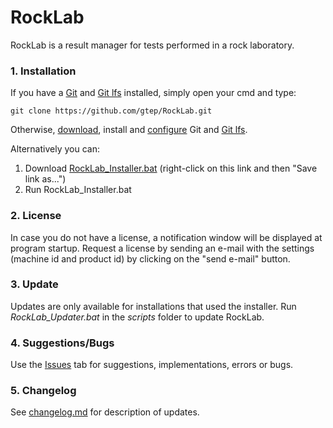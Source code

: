 # RockLab

RockLab is a result manager for tests performed in a rock laboratory.


### 1. Installation

If you have a [Git][4] and [Git lfs][6] installed, simply open your cmd and type: 

```shell
git clone https://github.com/gtep/RockLab.git
```

Otherwise, [download][4], install and [configure][5] Git and [Git lfs][6].

Alternatively you can:
 
1. Download [RockLab_Installer.bat][1] (right-click on this link and then "Save link as...")
2. Run RockLab_Installer.bat


### 2. License

In case you do not have a license, a notification window will be displayed at
program startup. Request a license by sending an e-mail with the settings
(machine id and product id) by clicking on the "send e-mail" button.


### 3. Update

Updates are only available for installations that used the installer.
Run *RockLab_Updater.bat* in the *scripts* folder to update RockLab.


### 4. Suggestions/Bugs

Use the [Issues][2] tab for suggestions, implementations, errors or bugs.


### 5. Changelog

See [changelog.md](changelog.md) for description of updates.


[1]: https://github.com/gtep/RockLab/raw/master/scripts/RockLab_Installer.bat
[2]: https://github.com/gtep/RockLab/issues
[3]: https://github.com/gtep/RockLab/releases
[4]: https://git-scm.com/downloads
[5]: https://git-scm.com/book/en/v2/Getting-Started-First-Time-Git-Setup
[6]: https://git-lfs.github.com/

